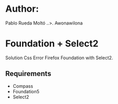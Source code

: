# Author:

Pablo Rueda Moltó ..>. Awonawilona

# Foundation + Select2

Solution Css Error  Firefox Foundation with Select2.

## Requirements

  * Compass
  * Foundation5
  * Select2
 